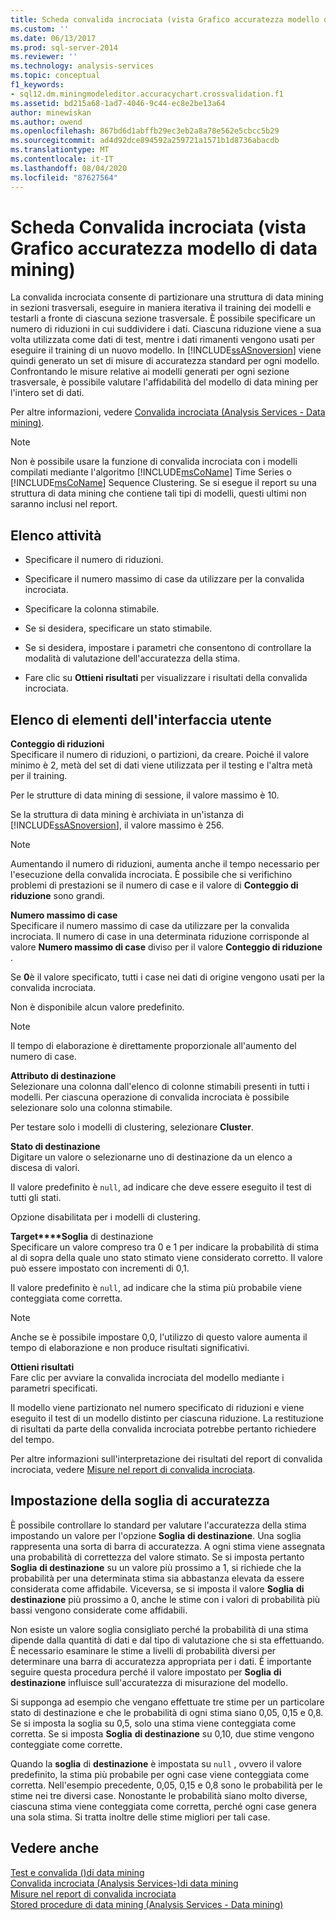 ```yaml
---
title: Scheda convalida incrociata (vista Grafico accuratezza modello di data mining) | Microsoft Docs
ms.custom: ''
ms.date: 06/13/2017
ms.prod: sql-server-2014
ms.reviewer: ''
ms.technology: analysis-services
ms.topic: conceptual
f1_keywords:
- sql12.dm.miningmodeleditor.accuracychart.crossvalidation.f1
ms.assetid: bd215a68-1ad7-4046-9c44-ec8e2be13a64
author: minewiskan
ms.author: owend
ms.openlocfilehash: 867bd6d1abffb29ec3eb2a8a78e562e5cbcc5b29
ms.sourcegitcommit: ad4d92dce894592a259721a1571b1d8736abacdb
ms.translationtype: MT
ms.contentlocale: it-IT
ms.lasthandoff: 08/04/2020
ms.locfileid: "87627564"
---
```

# <a name="cross-validation-tab-mining-accuracy-chart-view"></a>Scheda Convalida incrociata (vista Grafico accuratezza modello di data mining)
  La convalida incrociata consente di partizionare una struttura di data mining in sezioni trasversali, eseguire in maniera iterativa il training dei modelli e testarli a fronte di ciascuna sezione trasversale. È possibile specificare un numero di riduzioni in cui suddividere i dati. Ciascuna riduzione viene a sua volta utilizzata come dati di test, mentre i dati rimanenti vengono usati per eseguire il training di un nuovo modello. In [!INCLUDE[ssASnoversion](../includes/ssasnoversion-md.md)] viene quindi generato un set di misure di accuratezza standard per ogni modello. Confrontando le misure relative ai modelli generati per ogni sezione trasversale, è possibile valutare l'affidabilità del modello di data mining per l'intero set di dati.  
  
 Per altre informazioni, vedere [Convalida incrociata &#40;Analysis Services - Data mining&#41;](data-mining/cross-validation-analysis-services-data-mining.md).  
  
> [!NOTE]  
>  Non è possibile usare la funzione di convalida incrociata con i modelli compilati mediante l'algoritmo [!INCLUDE[msCoName](../includes/msconame-md.md)] Time Series o [!INCLUDE[msCoName](../includes/msconame-md.md)] Sequence Clustering. Se si esegue il report su una struttura di data mining che contiene tali tipi di modelli, questi ultimi non saranno inclusi nel report.  
  
## <a name="task-list"></a>Elenco attività  
  
-   Specificare il numero di riduzioni.  
  
-   Specificare il numero massimo di case da utilizzare per la convalida incrociata.  
  
-   Specificare la colonna stimabile.  
  
-   Se si desidera, specificare un stato stimabile.  
  
-   Se si desidera, impostare i parametri che consentono di controllare la modalità di valutazione dell'accuratezza della stima.  
  
-   Fare clic su **Ottieni risultati** per visualizzare i risultati della convalida incrociata.  
  
## <a name="ui-element-list"></a>Elenco di elementi dell'interfaccia utente  
 **Conteggio di riduzioni**  
 Specificare il numero di riduzioni, o partizioni, da creare. Poiché il valore minimo è 2, metà del set di dati viene utilizzata per il testing e l'altra metà per il training.  
  
 Per le strutture di data mining di sessione, il valore massimo è 10.  
  
 Se la struttura di data mining è archiviata in un'istanza di [!INCLUDE[ssASnoversion](../includes/ssasnoversion-md.md)], il valore massimo è 256.  
  
> [!NOTE]  
>  Aumentando il numero di riduzioni, aumenta anche il tempo necessario per l'esecuzione della convalida incrociata. È possibile che si verifichino problemi di prestazioni se il numero di case e il valore di **Conteggio di riduzione** sono grandi.  
  
 **Numero massimo di case**  
 Specificare il numero massimo di case da utilizzare per la convalida incrociata. Il numero di case in una determinata riduzione corrisponde al valore **Numero massimo di case** diviso per il valore **Conteggio di riduzione** .  
  
 Se **0**è il valore specificato, tutti i case nei dati di origine vengono usati per la convalida incrociata.  
  
 Non è disponibile alcun valore predefinito.  
  
> [!NOTE]  
>  Il tempo di elaborazione è direttamente proporzionale all'aumento del numero di case.  
  
 **Attributo di destinazione**  
 Selezionare una colonna dall'elenco di colonne stimabili presenti in tutti i modelli. Per ciascuna operazione di convalida incrociata è possibile selezionare solo una colonna stimabile.  
  
 Per testare solo i modelli di clustering, selezionare **Cluster**.  
  
 **Stato di destinazione**  
 Digitare un valore o selezionarne uno di destinazione da un elenco a discesa di valori.  
  
 Il valore predefinito è `null`, ad indicare che deve essere eseguito il test di tutti gli stati.  
  
 Opzione disabilitata per i modelli di clustering.  
  
 **Target****Soglia** di destinazione    
 Specificare un valore compreso tra 0 e 1 per indicare la probabilità di stima al di sopra della quale uno stato stimato viene considerato corretto. Il valore può essere impostato con incrementi di 0,1.  
  
 Il valore predefinito è `null`, ad indicare che la stima più probabile viene conteggiata come corretta.  
  
> [!NOTE]  
>  Anche se è possibile impostare 0,0, l'utilizzo di questo valore aumenta il tempo di elaborazione e non produce risultati significativi.  
  
 **Ottieni risultati**  
 Fare clic per avviare la convalida incrociata del modello mediante i parametri specificati.  
  
 Il modello viene partizionato nel numero specificato di riduzioni e viene eseguito il test di un modello distinto per ciascuna riduzione. La restituzione di risultati da parte della convalida incrociata potrebbe pertanto richiedere del tempo.  
  
 Per altre informazioni sull'interpretazione dei risultati del report di convalida incrociata, vedere [Misure nel report di convalida incrociata](data-mining/measures-in-the-cross-validation-report.md).  
  
## <a name="setting-the-accuracy-threshold"></a>Impostazione della soglia di accuratezza  
 È possibile controllare lo standard per valutare l'accuratezza della stima impostando un valore per l'opzione **Soglia** **di destinazione**. Una soglia rappresenta una sorta di barra di accuratezza. A ogni stima viene assegnata una probabilità di correttezza del valore stimato. Se si imposta pertanto **Soglia** **di destinazione** su un valore più prossimo a 1, si richiede che la probabilità per una determinata stima sia abbastanza elevata da essere considerata come affidabile. Viceversa, se si imposta il valore **Soglia** **di destinazione** più prossimo a 0, anche le stime con i valori di probabilità più bassi vengono considerate come affidabili.  
  
 Non esiste un valore soglia consigliato perché la probabilità di una stima dipende dalla quantità di dati e dal tipo di valutazione che si sta effettuando. È necessario esaminare le stime a livelli di probabilità diversi per determinare una barra di accuratezza appropriata per i dati. È importante seguire questa procedura perché il valore impostato per **Soglia** **di destinazione** influisce sull'accuratezza di misurazione del modello.  
  
 Si supponga ad esempio che vengano effettuate tre stime per un particolare stato di destinazione e che le probabilità di ogni stima siano 0,05, 0,15 e 0,8. Se si imposta la soglia su 0,5, solo una stima viene conteggiata come corretta. Se si imposta **Soglia** **di destinazione** su 0,10, due stime vengono conteggiate come corrette.  
  
 Quando la **soglia** di **destinazione** è impostata su `null` , ovvero il valore predefinito, la stima più probabile per ogni case viene conteggiata come corretta. Nell'esempio precedente, 0,05, 0,15 e 0,8 sono le probabilità per le stime nei tre diversi case. Nonostante le probabilità siano molto diverse, ciascuna stima viene conteggiata come corretta, perché ogni case genera una sola stima. Si tratta inoltre delle stime migliori per tali case.  
  
## <a name="see-also"></a>Vedere anche  
 [Test e convalida &#40;&#41;di data mining](data-mining/testing-and-validation-data-mining.md)   
 [Convalida incrociata &#40;Analysis Services-&#41;di data mining](data-mining/cross-validation-analysis-services-data-mining.md)   
 [Misure nel report di convalida incrociata](data-mining/measures-in-the-cross-validation-report.md)   
 [Stored procedure di data mining &#40;Analysis Services - Data mining&#41;](/sql/analysis-services/data-mining/data-mining-stored-procedures-analysis-services-data-mining)  
  
  

